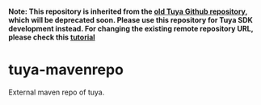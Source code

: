 #### Note: This repository is inherited from the [old Tuya Github repository](https://github.com/TuyaInc/mavenrepo), which will be deprecated soon. Please use this repository for Tuya SDK development instead. For changing the existing remote repository URL, please check this [tutorial](https://docs.github.com/en/free-pro-team@latest/github/using-git/changing-a-remotes-url)

# tuya-mavenrepo
External maven repo of tuya.

